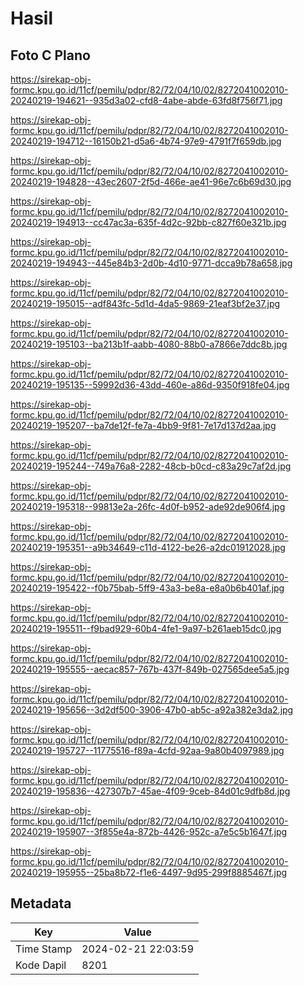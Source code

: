 # Hasil

## Foto C Plano

https://sirekap-obj-formc.kpu.go.id/11cf/pemilu/pdpr/82/72/04/10/02/8272041002010-20240219-194621--935d3a02-cfd8-4abe-abde-63fd8f756f71.jpg

https://sirekap-obj-formc.kpu.go.id/11cf/pemilu/pdpr/82/72/04/10/02/8272041002010-20240219-194712--16150b21-d5a6-4b74-97e9-4791f7f659db.jpg

https://sirekap-obj-formc.kpu.go.id/11cf/pemilu/pdpr/82/72/04/10/02/8272041002010-20240219-194828--43ec2607-2f5d-466e-ae41-96e7c6b69d30.jpg

https://sirekap-obj-formc.kpu.go.id/11cf/pemilu/pdpr/82/72/04/10/02/8272041002010-20240219-194913--cc47ac3a-635f-4d2c-92bb-c827f60e321b.jpg

https://sirekap-obj-formc.kpu.go.id/11cf/pemilu/pdpr/82/72/04/10/02/8272041002010-20240219-194943--445e84b3-2d0b-4d10-9771-dcca9b78a658.jpg

https://sirekap-obj-formc.kpu.go.id/11cf/pemilu/pdpr/82/72/04/10/02/8272041002010-20240219-195015--adf843fc-5d1d-4da5-9869-21eaf3bf2e37.jpg

https://sirekap-obj-formc.kpu.go.id/11cf/pemilu/pdpr/82/72/04/10/02/8272041002010-20240219-195103--ba213b1f-aabb-4080-88b0-a7866e7ddc8b.jpg

https://sirekap-obj-formc.kpu.go.id/11cf/pemilu/pdpr/82/72/04/10/02/8272041002010-20240219-195135--59992d36-43dd-460e-a86d-9350f918fe04.jpg

https://sirekap-obj-formc.kpu.go.id/11cf/pemilu/pdpr/82/72/04/10/02/8272041002010-20240219-195207--ba7de12f-fe7a-4bb9-9f81-7e17d137d2aa.jpg

https://sirekap-obj-formc.kpu.go.id/11cf/pemilu/pdpr/82/72/04/10/02/8272041002010-20240219-195244--749a76a8-2282-48cb-b0cd-c83a29c7af2d.jpg

https://sirekap-obj-formc.kpu.go.id/11cf/pemilu/pdpr/82/72/04/10/02/8272041002010-20240219-195318--99813e2a-26fc-4d0f-b952-ade92de906f4.jpg

https://sirekap-obj-formc.kpu.go.id/11cf/pemilu/pdpr/82/72/04/10/02/8272041002010-20240219-195351--a9b34649-c11d-4122-be26-a2dc01912028.jpg

https://sirekap-obj-formc.kpu.go.id/11cf/pemilu/pdpr/82/72/04/10/02/8272041002010-20240219-195422--f0b75bab-5ff9-43a3-be8a-e8a0b6b401af.jpg

https://sirekap-obj-formc.kpu.go.id/11cf/pemilu/pdpr/82/72/04/10/02/8272041002010-20240219-195511--f9bad929-60b4-4fe1-9a97-b261aeb15dc0.jpg

https://sirekap-obj-formc.kpu.go.id/11cf/pemilu/pdpr/82/72/04/10/02/8272041002010-20240219-195555--aecac857-767b-437f-849b-027565dee5a5.jpg

https://sirekap-obj-formc.kpu.go.id/11cf/pemilu/pdpr/82/72/04/10/02/8272041002010-20240219-195656--3d2df500-3906-47b0-ab5c-a92a382e3da2.jpg

https://sirekap-obj-formc.kpu.go.id/11cf/pemilu/pdpr/82/72/04/10/02/8272041002010-20240219-195727--11775516-f89a-4cfd-92aa-9a80b4097989.jpg

https://sirekap-obj-formc.kpu.go.id/11cf/pemilu/pdpr/82/72/04/10/02/8272041002010-20240219-195836--427307b7-45ae-4f09-9ceb-84d01c9dfb8d.jpg

https://sirekap-obj-formc.kpu.go.id/11cf/pemilu/pdpr/82/72/04/10/02/8272041002010-20240219-195907--3f855e4a-872b-4426-952c-a7e5c5b1647f.jpg

https://sirekap-obj-formc.kpu.go.id/11cf/pemilu/pdpr/82/72/04/10/02/8272041002010-20240219-195955--25ba8b72-f1e6-4497-9d95-299f8885467f.jpg


## Metadata

| Key        | Value               |
| ---------- | ------------------- |
| Time Stamp | 2024-02-21 22:03:59 |
| Kode Dapil | 8201                |



